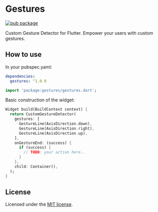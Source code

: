 # Gestures

[![pub package](https://img.shields.io/pub/v/gestures.svg)](https://pub.dev/packages/gestures)

Custom Gesture Detector for Flutter. Empower your users with custom gestures.

## How to use

In your pubspec.yaml:
```yaml
dependencies:
  gestures: ^1.0.0
```

```dart
import 'package:gestures/gestures.dart';
```

Basic construction of the widget:

```dart
Widget build(BuildContext context) {
  return CustomGestureDetector(
    gestures: [
      GestureLine(AxisDirection.down),
      GestureLine(AxisDirection.right),
      GestureLine(AxisDirection.up),
    ],
    onGestureEnd: (success) {
      if (success) {
        // TODO: your action here..
      }
    },
    child: Container(),
  );
}
```

## License
Licensed under the [MIT license](https://opensource.org/licenses/MIT).
